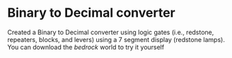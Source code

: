 # Binary to Decimal converter

Created a Binary to Decimal converter using logic gates (i.e., redstone, repeaters, blocks, and levers) using a 7 segment display (redstone lamps). You can download the *bedrock* world to try it yourself
